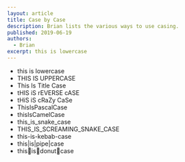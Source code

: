 ```yaml
---
layout: article
title: Case by Case
description: Brian lists the various ways to use casing.
published: 2019-06-19
authors:
  - Brian
excerpt: this is lowercase
---
```

- this is lowercase
- THIS IS UPPERCASE
- This Is Title Case
- tHIS iS rEVERSE cASE
- tHiS iS cRaZy CaSe
- ThisIsPascalCase
- thisIsCamelCase
- this_is_snake_case
- THIS_IS_SCREAMING_SNAKE_CASE
- this-is-kebab-case
- this|is|pipe|case
- this🍩is🍩donut🍩case